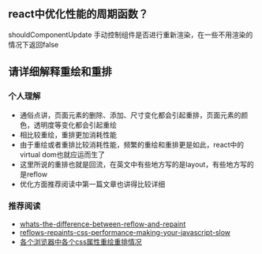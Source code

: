 ## react中优化性能的周期函数？

shouldComponentUpdate
手动控制组件是否进行重新渲染，在一些不用渲染的情况下返回false

## 请详细解释重绘和重排

### 个人理解

-   通俗点讲，页面元素的删除、添加、尺寸变化都会引起重排，页面元素的颜色，透明度等变化都会引起重绘
-   相比较重绘，重排更加消耗性能
-   由于重绘或者重排比较消耗性能，频繁的重绘和重排更是如此，react中的virtual dom也就应运而生了
-   这里所说的重排也就是回流，在英文中有些地方写的是layout，有些地方写的是reflow
-   优化方面推荐阅读中第一篇文章也讲得比较详细

### 推荐阅读

-   [whats-the-difference-between-reflow-and-repaint](https://stackoverflow.com/questions/2549296/whats-the-difference-between-reflow-and-repaint)
-   [reflows-repaints-css-performance-making-your-javascript-slow](http://www.stubbornella.org/content/2009/03/27/reflows-repaints-css-performance-making-your-javascript-slow/)
-   [各个浏览器中各个css属性重绘重排情况](https://csstriggers.com/)
